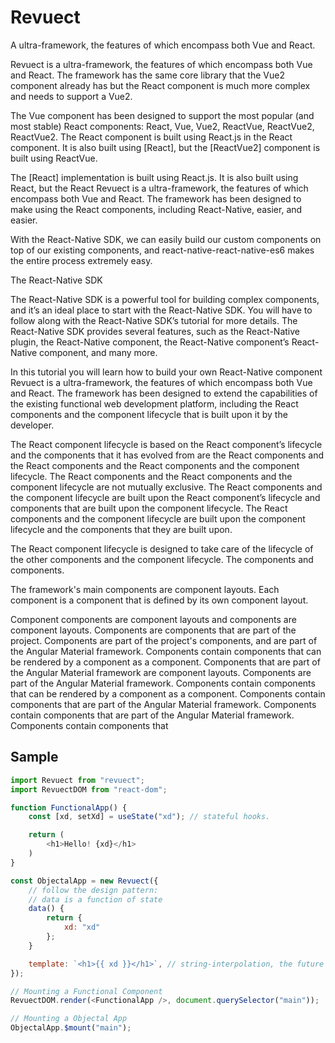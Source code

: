 # Revuect

A ultra-framework, the features of which encompass both Vue and React.

Revuect is a ultra-framework, the features of which encompass both Vue and React. The framework has the same core library that the Vue2 component already has but the React component is much more complex and needs to support a Vue2.

The Vue component has been designed to support the most popular (and most stable) React components: React, Vue, Vue2, ReactVue, ReactVue2, ReactVue2. The React component is built using React.js in the React component. It is also built using [React], but the [ReactVue2] component is built using ReactVue.

The [React] implementation is built using React.js. It is also built using React, but the React
Revuect is a ultra-framework, the features of which encompass both Vue and React. The framework has been designed to make using the React components, including React-Native, easier, and easier.

With the React-Native SDK, we can easily build our custom components on top of our existing components, and react-native-react-native-es6 makes the entire process extremely easy.

The React-Native SDK

The React-Native SDK is a powerful tool for building complex components, and it’s an ideal place to start with the React-Native SDK. You will have to follow along with the React-Native SDK’s tutorial for more details. The React-Native SDK provides several features, such as the React-Native plugin, the React-Native component, the React-Native component’s React-Native component, and many more.

In this tutorial you will learn how to build your own React-Native component
Revuect is a ultra-framework, the features of which encompass both Vue and React. The framework has been designed to extend the capabilities of the existing functional web development platform, including the React components and the component lifecycle that is built upon it by the developer.

The React component lifecycle is based on the React component’s lifecycle and the components that it has evolved from are the React components and the React components and the React components and the component lifecycle. The React components and the React components and the component lifecycle are not mutually exclusive. The React components and the component lifecycle are built upon the React component’s lifecycle and components that are built upon the component lifecycle. The React components and the component lifecycle are built upon the component lifecycle and the components that they are built upon.

The React component lifecycle is designed to take care of the lifecycle of the other components and the component lifecycle. The components and components.

The framework's main components are component layouts. Each component is a component that is defined by its own component layout.

Component components are component layouts and components are component layouts. Components are components that are part of the project. Components are part of the project's components, and are part of the Angular Material framework. Components contain components that can be rendered by a component as a component. Components that are part of the Angular Material framework are component layouts. Components are part of the Angular Material framework. Components contain components that can be rendered by a component as a component. Components contain components that are part of the Angular Material framework. Components contain components that are part of the Angular Material framework. Components contain components that

## Sample

```js
import Revuect from "revuect";
import RevuectDOM from "react-dom";

function FunctionalApp() {
    const [xd, setXd] = useState("xd"); // stateful hooks.

    return (
        <h1>Hello! {xd}</h1>
    )
}

const ObjectalApp = new Revuect({
    // follow the design pattern:
    // data is a function of state
    data() {
        return {
            xd: "xd"
        };
    }

    template: `<h1>{{ xd }}</h1>`, // string-interpolation, the future of webdev
});

// Mounting a Functional Component
RevuectDOM.render(<FunctionalApp />, document.querySelector("main"));

// Mounting a Objectal App
ObjectalApp.$mount("main");
```